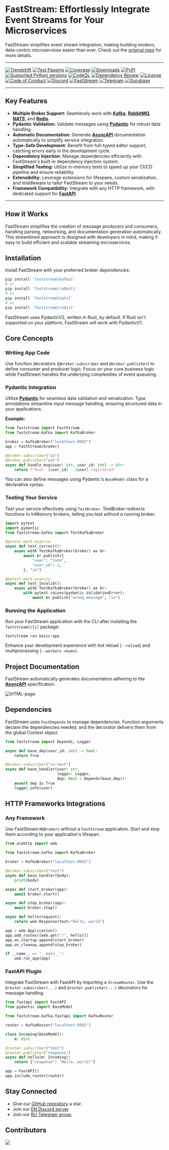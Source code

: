 # FastStream: Effortlessly Integrate Event Streams for Your Microservices

FastStream simplifies event stream integration, making building modern, data-centric microservices easier than ever. Check out the [original repo](https://github.com/ag2ai/faststream/) for more details.

---

[![Trendshift](https://trendshift.io/api/badge/repositories/3043)](https://trendshift.io/repositories/3043)
[![Test Passing](https://github.com/ag2ai/faststream/actions/workflows/pr_tests.yaml/badge.svg?branch=main)](https://github.com/ag2ai/faststream/actions/workflows/pr_tests.yaml)
[![Coverage](https://coverage-badge.samuelcolvin.workers.dev/ag2ai/faststream.svg)](https://coverage-badge.samuelcolvin.workers.dev/redirect/ag2ai/faststream)
[![Downloads](https://static.pepy.tech/personalized-badge/faststream?period=month&units=international_system&left_color=grey&right_color=green&left_text=downloads/month)](https://www.pepy.tech/projects/faststream)
[![PyPI](https://img.shields.io/pypi/v/faststream?label=PyPI)](https://pypi.org/project/faststream)
[![Supported Python versions](https://img.shields.io/pypi/pyversions/faststream.svg)](https://pypi.org/project/faststream)
[![CodeQL](https://github.com/ag2ai/faststream/actions/workflows/pr_codeql.yaml/badge.svg)](https://github.com/ag2ai/faststream/actions/workflows/pr_codeql.yaml)
[![Dependency Review](https://github.com/ag2ai/faststream/actions/workflows/pr_dependency-review.yaml/badge.svg)](https://github.com/ag2ai/faststream/actions/workflows/pr_dependency-review.yaml)
[![License](https://img.shields.io/github/license/ag2ai/faststream.svg)](https://github.com/ag2ai/faststream/blob/main/LICENSE)
[![Code of Conduct](https://img.shields.io/badge/Contributor%20Covenant-2.1-4baaaa.svg)](https://github.com/ag2ai/faststream/blob/main/CODE_OF_CONDUCT.md)
[![Discord](https://img.shields.io/discord/1085457301214855171?logo=discord&label=EN)](https://discord.gg/qFm6aSqq59)
[![FastStream](https://img.shields.io/endpoint?url=https%3A%2F%2Fraw.githubusercontent.com%2Fag2ai%2Ffaststream%2Fmain%2Fdocs%2Fdocs%2Fassets%2Fimg%2Fshield.json)](https://faststream.airt.ai/latest/)
[![Telegram](https://img.shields.io/badge/-telegram-black?color=blue&logo=telegram&label=RU)](https://t.me/python_faststream)
[![Gurubase](https://img.shields.io/badge/Gurubase-Ask%20FastStream%20Guru-006BFF)](https://gurubase.io/g/faststream)

---

## Key Features

*   **Multiple Broker Support:** Seamlessly work with [**Kafka**](https://kafka.apache.org/), [**RabbitMQ**](https://www.rabbitmq.com/), [**NATS**](https://nats.io/), and [**Redis**](https://redis.io/).
*   **Pydantic Validation:** Validate messages using [**Pydantic**](https://docs.pydantic.dev/) for robust data handling.
*   **Automatic Documentation:** Generate [**AsyncAPI**](https://www.asyncapi.com/) documentation automatically to simplify service integration.
*   **Type-Safe Development:** Benefit from full-typed editor support, catching errors early in the development cycle.
*   **Dependency Injection:** Manage dependencies efficiently with FastStream's built-in dependency injection system.
*   **Simplified Testing:** Utilize in-memory tests to speed up your CI/CD pipeline and ensure reliability.
*   **Extensibility:** Leverage extensions for lifespans, custom serialization, and middleware to tailor FastStream to your needs.
*   **Framework Compatibility:** Integrate with any HTTP framework, with dedicated support for [**FastAPI**](#fastapi-plugin).

---

## How it Works

FastStream simplifies the creation of message producers and consumers, handling parsing, networking, and documentation generation automatically. This streamlined approach is designed with developers in mind, making it easy to build efficient and scalable streaming microservices.

## Installation

Install FastStream with your preferred broker dependencies:

```bash
pip install 'faststream[kafka]'
# or
pip install 'faststream[rabbit]'
# or
pip install 'faststream[nats]'
# or
pip install 'faststream[redis]'
```

FastStream uses PydanticV2, written in Rust, by default. If Rust isn't supported on your platform, FastStream will work with PydanticV1.

## Core Concepts

### Writing App Code

Use function decorators (`@broker.subscriber` and `@broker.publisher`) to define consumer and producer logic. Focus on your core business logic while FastStream handles the underlying complexities of event queueing.

### Pydantic Integration

Utilize [**Pydantic**](https://docs.pydantic.dev/) for seamless data validation and serialization. Type annotations streamline input message handling, ensuring structured data in your applications.

**Example:**

```python
from faststream import FastStream
from faststream.kafka import KafkaBroker

broker = KafkaBroker("localhost:9092")
app = FastStream(broker)

@broker.subscriber("in")
@broker.publisher("out")
async def handle_msg(user: str, user_id: int) -> str:
    return f"User: {user_id} - {user} registered"
```

You can also define messages using Pydantic's `BaseModel` class for a declarative syntax.

### Testing Your Service

Test your service effectively using `TestBroker`. TestBroker redirects functions to InMemory brokers, letting you test without a running broker.

```python
import pytest
import pydantic
from faststream.kafka import TestKafkaBroker

@pytest.mark.asyncio
async def test_correct():
    async with TestKafkaBroker(broker) as br:
        await br.publish({
            "user": "John",
            "user_id": 1,
        }, "in")

@pytest.mark.asyncio
async def test_invalid():
    async with TestKafkaBroker(broker) as br:
        with pytest.raises(pydantic.ValidationError):
            await br.publish("wrong message", "in")
```

### Running the Application

Run your FastStream application with the CLI after installing the `faststream[cli]` package:

```shell
faststream run basic:app
```

Enhance your development experience with hot reload (`--reload`) and multiprocessing (`--workers <num>`).

## Project Documentation

FastStream automatically generates documentation adhering to the [**AsyncAPI**](https://www.asyncapi.com/) specification.

![HTML-page](https://github.com/ag2ai/faststream/blob/main/docs/docs/assets/img/AsyncAPI-basic-html-short.png?raw=true)

## Dependencies

FastStream uses `FastDepends` to manage dependencies. Function arguments declare the dependencies needed, and the decorator delivers them from the global Context object.

```python
from faststream import Depends, Logger

async def base_dep(user_id: int) -> bool:
    return True

@broker.subscriber("in-test")
async def base_handler(user: str,
                       logger: Logger,
                       dep: bool = Depends(base_dep)):
    assert dep is True
    logger.info(user)
```

## HTTP Frameworks Integrations

### Any Framework

Use FastStream `MQBrokers` without a `FastStream` application. Start and stop them according to your application's lifespan.

```python
from aiohttp import web

from faststream.kafka import KafkaBroker

broker = KafkaBroker("localhost:9092")

@broker.subscriber("test")
async def base_handler(body):
    print(body)

async def start_broker(app):
    await broker.start()

async def stop_broker(app):
    await broker.stop()

async def hello(request):
    return web.Response(text="Hello, world")

app = web.Application()
app.add_routes([web.get("/", hello)])
app.on_startup.append(start_broker)
app.on_cleanup.append(stop_broker)

if __name__ == "__main__":
    web.run_app(app)
```

### FastAPI Plugin

Integrate FastStream with FastAPI by importing a `StreamRouter`. Use the `@router.subscriber(...)` and `@router.publisher(...)` decorators for message handling.

```python
from fastapi import FastAPI
from pydantic import BaseModel

from faststream.kafka.fastapi import KafkaRouter

router = KafkaRouter("localhost:9092")

class Incoming(BaseModel):
    m: dict

@router.subscriber("test")
@router.publisher("response")
async def hello(m: Incoming):
    return {"response": "Hello, world!"}

app = FastAPI()
app.include_router(router)
```

## Stay Connected

*   Give our [GitHub repository](https://github.com/ag2ai/faststream/) a star.
*   Join our [EN Discord server](https://discord.gg/qFm6aSqq59).
*   Join our [RU Telegram group](https://t.me/python_faststream).

## Contributors

<a href="https://github.com/ag2ai/faststream/graphs/contributors">
  <img src="https://contrib.rocks/image?repo=ag2ai/faststream"/>
</a>
